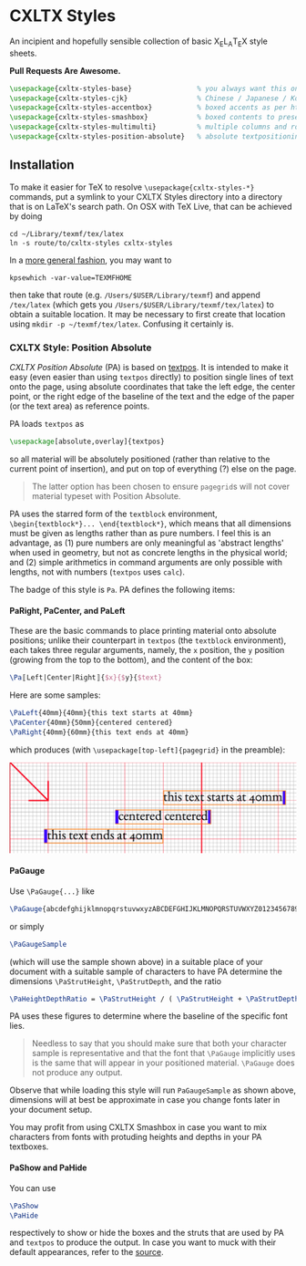 

# CXLTX Styles

An incipient and hopefully sensible collection of basic X<sub>E</sub>L<sub>A</sub>T<sub>E</sub>X style
sheets.

**Pull Requests Are Awesome.**

````latex
\usepackage{cxltx-styles-base}                % you always want this one
\usepackage{cxltx-styles-cjk}                 % Chinese / Japanese / Korean
\usepackage{cxltx-styles-accentbox}           % boxed accents as per http://www.eutypon.gr/eutypon/pdf/e2000-05/e05-a04.pdf
\usepackage{cxltx-styles-smashbox}            % boxed contents to preserve lineheights
\usepackage{cxltx-styles-multimulti}          % multiple columns and rows on pages and in tables
\usepackage{cxltx-styles-position-absolute}   % absolute textpositioning
````


## Installation

To make it easier for TeX to resolve `\usepackage{cxltx-styles-*}` commands, put a symlink to your
CXLTX Styles directory into a directory that is on LaTeX's search path. On OSX with TeX Live, that can
be achieved by doing

    cd ~/Library/texmf/tex/latex
    ln -s route/to/cxltx-styles cxltx-styles

In a [more general fashion](http://tex.stackexchange.com/a/1138/28067), you may want to

    kpsewhich -var-value=TEXMFHOME

then take that route (e.g. `/Users/$USER/Library/texmf`) and append `/tex/latex` (which gets you
`/Users/$USER/Library/texmf/tex/latex`) to obtain a suitable location. It may be necessary to first create
that location using `mkdir -p ~/texmf/tex/latex`. Confusing it certainly is.


<!-- =================================================================================================== -->
### CXLTX Style: Position Absolute

*CXLTX Position Absolute* (PA) is based on
[textpos](http://www.tex.ac.uk/ctan/macros/latex/contrib/textpos/textpos.pdf). It is intended to make it
easy (even easier than using `textpos` directly) to position single lines of text onto
the page, using absolute coordinates that take the left edge, the center point, or the right edge of the
baseline of the text and the edge of the paper (or the text area) as reference points.

PA loads `textpos` as

````latex
\usepackage[absolute,overlay]{textpos}
````

so all material will be absolutely positioned (rather than relative to the current point of insertion), and
put on top of everything (?) else on the page.

> The latter option has been chosen to ensure `pagegrid`s will
> not cover material typeset with Position Absolute.

PA uses the starred form of the `textblock` environment, `\begin{textblock*}... \end{textblock*}`, which
means that all dimensions must be given as lengths rather than as pure numbers. I feel this is an advantage,
as (1) pure numbers are only meaningful as 'abstract lengths' when used in geometry, but not as concrete
lengths in the physical world; and (2) simple arithmetics in command arguments are only possible with
lengths, not with numbers (`textpos` uses `calc`).

The badge of this style is `Pa`. PA defines the following items:

<!-- ................................................................................................... -->
#### PaRight, PaCenter, and PaLeft

These are the basic commands to place printing material onto absolute positions; unlike their counterpart
in `textpos` (the `textblock` environment), each takes three regular arguments, namely, the `x` position,
the `y` position (growing from the top to the bottom), and the content of the box:

````latex
\Pa〚Left|Center|Right〛{$x}{$y}{$text}
````

Here are some samples:

````latex
\PaLeft{40mm}{40mm}{this text starts at 40mm}
\PaCenter{40mm}{50mm}{centered centered}
\PaRight{40mm}{60mm}{this text ends at 40mm}
````

which produces (with `\usepackage[top-left]{pagegrid}` in the preamble):

![](https://raw.githubusercontent.com/loveencounterflow/cxltx-styles/master/art/Screen%20Shot%202014-03-26%20at%2001.47.44.png)

<!-- ................................................................................................... -->
#### PaGauge

Use `\PaGauge{...}` like

````latex
\PaGauge{abcdefghijklmnopqrstuvwxyzABCDEFGHIJKLMNOPQRSTUVWXYZ0123456789!?§\$}
````

or simply

````latex
\PaGaugeSample
````

(which will use the sample shown above) in a suitable place of your document with a suitable sample of
characters to have PA determine the dimensions `\PaStrutHeight`, `\PaStrutDepth`, and the ratio

````latex
\PaHeightDepthRatio = \PaStrutHeight / ( \PaStrutHeight + \PaStrutDepth )
````

PA uses these figures to determine where the baseline of the specific font lies.

> Needless to say that
> you should make sure that both your character sample is representative and that the font that `\PaGauge`
> implicitly uses is the same that will appear in your positioned material. `\PaGauge` does not produce any
> output.

Observe that while loading this style will run `PaGaugeSample` as shown above, dimensions will at best be
approximate in case you change fonts later in your document setup.

You may profit from using CXLTX Smashbox in case you want to mix characters from fonts with protuding
heights and depths in your PA textboxes.

<!-- ................................................................................................... -->
#### PaShow and PaHide

You can use

````latex
\PaShow
\PaHide
````

respectively to show or hide the boxes and the struts that are used by PA and `textpos` to produce the
output. In case you want to muck with their default appearances, refer to the
[source](https://github.com/loveencounterflow/cxltx-styles/blob/master/cxltx-styles-position-absolute.sty).








